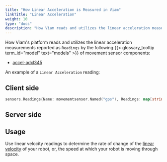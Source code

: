 ```yaml
---
title: "How Linear Acceleration is Measured in Viam"
linkTitle: "Linear Acceleration"
weight: 10
type: "docs"
description: "How Viam reads and utilizes the linear acceleration measurements reported by some models of movement sensor."
---
```


How Viam's platform reads and utilizes the linear acceleration measurements reported as `Readings` by the following {{< glossary_tooltip term_id="model" text="models" >}} of movement sensor components:

- [accel-adxl345](/components/movement-sensor/adxl345/)

An example of a `Linear Acceleration` reading:

## Client side

``` go
sensors.Readings{Name: movementsensor.Named("gps"), Readings: map[string]interface{}{"a": 4.5, "b": 5.6, "c": 6.7}}
```

## Server side

<!-- TODO: add terminal output or short code snippet -->

## Usage

Use linear velocity readings to determine the rate of change of the [linear velocity](/services/sensors/linear-velocity/) of your robot, or, the speed at which your robot is moving through space.
